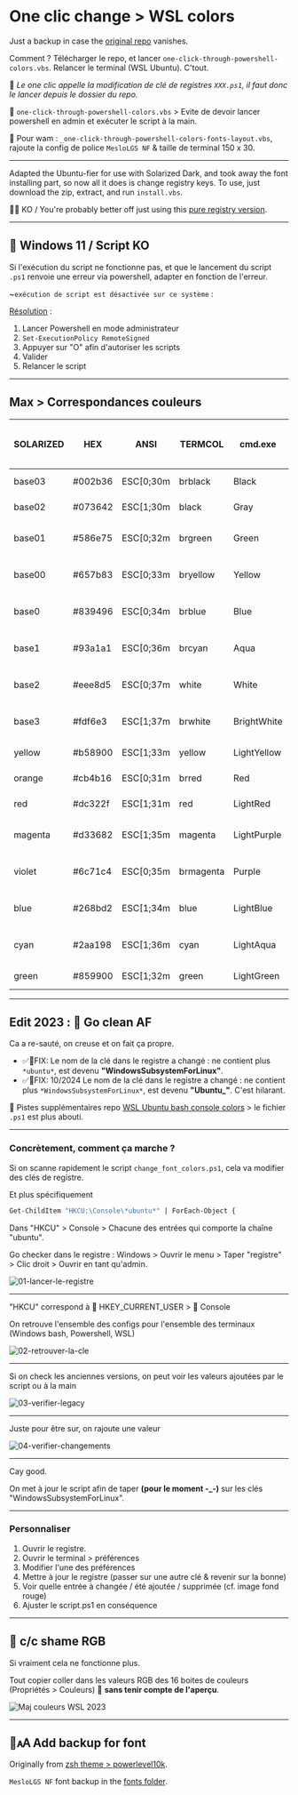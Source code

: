 # One clic change > WSL colors

Just a backup in case the [original repo](https://github.com/nsilvestri/solarized-dark-for-wsl) vanishes.

Comment ? Télécharger le repo, et lancer `one-click-through-powershell-colors.vbs`. Relancer le terminal (WSL Ubuntu). C'tout.

🚨 *Le one clic appelle la modification de clé de registres `XXX.ps1`, il faut donc le lancer depuis le dossier du repo.*

📝 `one-click-through-powershell-colors.vbs` > Evite de devoir lancer powershell en admin et exécuter le script à la main.

🦄 Pour wam : `_one-click-through-powershell-colors-fonts-layout.vbs`, rajoute la config de police `MesloLGS NF` & taille de terminal 150 x 30.

---

Adapted the Ubuntu-fier for use with Solarized Dark, and took away the font installing part, so now all it does is change registry keys. To use, just download the zip, extract, and run `install.vbs`.

💩👴 KO / You're probably better off just using this [pure registry version](https://gist.github.com/noelbundick/d7d67c1cc9cae8a1cb93240dc7bbe78c#file-solarized-dark-reg).

---

## 🐛 Windows 11 / Script KO

Si l'exécution du script ne fonctionne pas, et que le lancement du script `.ps1` renvoie une erreur via powershell, adapter en fonction de l'erreur.

~`exécution de script est désactivée sur ce système` :

[Résolution](https://www.pcastuces.com/pratique/astuces/3908.htm) :

1. Lancer Powershell en mode administrateur
2. `Set-ExecutionPolicy RemoteSigned`
3. Appuyer sur "O" afin d'autoriser les scripts
4. Valider
5. Relancer le script

---

## Max > Correspondances couleurs

| SOLARIZED | HEX     | ANSI      | TERMCOL   | cmd.exe     | PowerShell  | ColorTable | DWORD    | RGB pour c/c shame | DECIMAL  |
|-----------|---------|-----------|-----------|-------------|-------------|------------|----------|--------------------|----------|
| base03    | #002b36 | ESC[0;30m | brblack   | Black       | Black       | 00         | 00362b00 | 0     43    54     | 3549952  |
| base02    | #073642 | ESC[1;30m | black     | Gray        | DarkGray    | 08         | 00423607 | 7     54    66     | 4339207  |
| base01    | #586e75 | ESC[0;32m | brgreen   | Green       | DarkGreen   | 02         | 00756e58 | 88    110   117    | 7695960  |
| base00    | #657b83 | ESC[0;33m | bryellow  | Yellow      | DarkYellow  | 06         | 00837b65 | 101   123   131    | 8616805  |
| base0     | #839496 | ESC[0;34m | brblue    | Blue        | DarkBlue    | 01         | 00969483 | 131   148   150    | 9868419  |
| base1     | #93a1a1 | ESC[0;36m | brcyan    | Aqua        | DarkCyan    | 03         | 00a1a193 | 147   161   161    | 10592659 |
| base2     | #eee8d5 | ESC[0;37m | white     | White       | Gray        | 07         | 00d5e8ee | 238   232   213    | 14018798 |
| base3     | #fdf6e3 | ESC[1;37m | brwhite   | BrightWhite | White       | 15         | 00e3f6fd | 253   246   227    | 14939901 |
| yellow    | #b58900 | ESC[1;33m | yellow    | LightYellow | Yellow      | 14         | 000089b5 | 181   137   0      | 35253    |
| orange    | #cb4b16 | ESC[0;31m | brred     | Red         | DarkRed     | 04         | 00164bcb | 203   75    22     | 1461195  |
| red       | #dc322f | ESC[1;31m | red       | LightRed    | Red         | 12         | 002f32dc | 220   50    47     | 3093212  |
| magenta   | #d33682 | ESC[1;35m | magenta   | LightPurple | Magenta     | 13         | 008236d3 | 211   54    130    | 8533715  |
| violet    | #6c71c4 | ESC[0;35m | brmagenta | Purple      | DarkMagenta | 05         | 00c4716c | 108   113   196    | 12874092 |
| blue      | #268bd2 | ESC[1;34m | blue      | LightBlue   | Blue        | 09         | 00d28b26 | 38    139   210    | 13798182 |
| cyan      | #2aa198 | ESC[1;36m | cyan      | LightAqua   | Cyan        | 11         | 0098a12a | 42    161   152    | 10002730 |
| green     | #859900 | ESC[1;32m | green     | LightGreen  | Green       | 10         | 00009985 | 133   153   0      | 39301    |

---

## Edit 2023 : 🧽 Go clean AF

Ca a re-sauté, on creuse et on fait ça propre.

- ✅🐛FIX: Le nom de la clé dans le registre a changé : ne contient plus `*ubuntu*`, est devenu **"WindowsSubsystemForLinux"**.
- ✅🐛FIX: 10/2024 Le nom de la clé dans le registre a changé : ne contient plus `*WindowsSubsystemForLinux*`, est devenu **"Ubuntu_"**. C'est hilarant.

📝 Pistes supplémentaires repo [WSL Ubuntu bash console colors](https://github.com/MuTLY/wsl-ubuntu-bash-colors) > le fichier `.ps1` est plus abouti.

---

### Concrètement, comment ça marche ?

Si on scanne rapidement le script `change_font_colors.ps1`, cela va modifier des clés de registre.

Et plus spécifiquement

```bash
Get-ChildItem "HKCU:\Console\*ubuntu*" | ForEach-Object {
```

Dans "HKCU" > Console > Chacune des entrées qui comporte la chaîne "ubuntu".

Go checker dans le registre : Windows > Ouvrir le menu > Taper "registre" > Clic droit > Ouvrir en tant qu'admin.

![01-lancer-le-registre](./images/01-lancer-le-registre.png)

---

"HKCU" correspond à 📂 HKEY_CURRENT_USER > 📂 Console

On retrouve l'ensemble des configs pour l'ensemble des terminaux (Windows bash, Powershell, WSL)

![02-retrouver-la-cle](./images/02-retrouver-la-cle.png)

---

Si on check les anciennes versions, on peut voir les valeurs ajoutées par le script ou à la main

![03-verifier-legacy](./images/03-verifier-legacy.png)

---

Juste pour être sur, on rajoute une valeur

![04-verifier-changements](./images/04-verifier-changements.png)

---

Cay good.

On met à jour le script afin de taper **(pour le moment -_-)** sur les clés "WindowsSubsystemForLinux".

---

### Personnaliser

1. Ouvrir le registre.
2. Ouvrir le terminal > préférences
3. Modifier l'une des préférences
4. Mettre à jour le registre (passer sur une autre clé & revenir sur la bonne)
5. Voir quelle entrée à changée / été ajoutée / supprimée (cf. image fond rouge)
6. Ajuster le script.ps1 en conséquence

---

## 💩 c/c shame RGB

Si vraiment cela ne fonctionne plus.

Tout copier coller dans les valeurs RGB des 16 boites de couleurs (Propriétés > Couleurs) 🙈 **sans tenir compte de l'aperçu**.

![Maj couleurs WSL 2023](./images/maj-couleurs-wsl-2023.png)

---

## 💾🗚 Add backup for font

Originally from [zsh theme > powerlevel10k](https://github.com/romkatv/powerlevel10k#meslo-nerd-font-patched-for-powerlevel10k).

`MesloLGS NF` font backup in the [fonts folder](./fonts).

